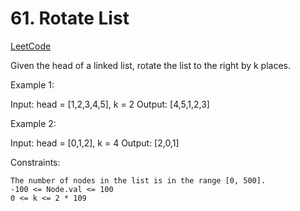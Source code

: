 # 61. Rotate List

[LeetCode](https://leetcode.com/problems/rotate-list/)

Given the head of a linked list, rotate the list to the right by k places.



Example 1:

Input: head = [1,2,3,4,5], k = 2
Output: [4,5,1,2,3]

Example 2:

Input: head = [0,1,2], k = 4
Output: [2,0,1]



Constraints:

    The number of nodes in the list is in the range [0, 500].
    -100 <= Node.val <= 100
    0 <= k <= 2 * 109
